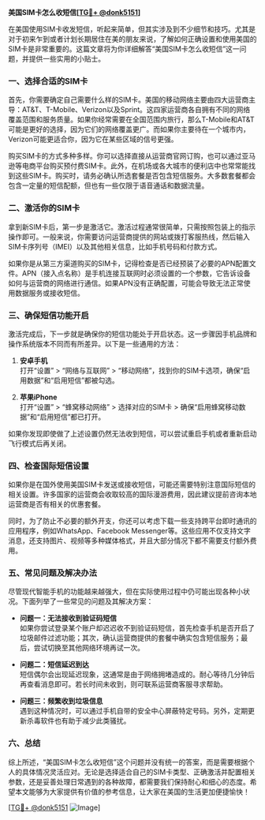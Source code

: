 **美国SIM卡怎么收短信[[TG💪+ @donk5151](https://t.me/s/donk5151)]**

在美国使用SIM卡收发短信，听起来简单，但其实涉及到不少细节和技巧。尤其是对于初来乍到或者计划长期居住在美的朋友来说，了解如何正确设置和使用美国的SIM卡是非常重要的。这篇文章将为你详细解答“美国SIM卡怎么收短信”这一问题，并提供一些实用的小贴士。

### 一、选择合适的SIM卡

首先，你需要确定自己需要什么样的SIM卡。美国的移动网络主要由四大运营商主导：AT&T、T-Mobile、Verizon以及Sprint。这四家运营商各自拥有不同的网络覆盖范围和服务质量。如果你经常需要在全国范围内旅行，那么T-Mobile和AT&T可能是更好的选择，因为它们的网络覆盖更广。而如果你主要待在一个城市内，Verizon可能更适合你，因为它在某些区域的信号更强。

购买SIM卡的方式多种多样。你可以选择直接从运营商官网订购，也可以通过亚马逊等电商平台购买预付费SIM卡。此外，在机场或各大城市的便利店中也常常能找到这些SIM卡。购买时，请务必确认所选套餐是否包含短信服务。大多数套餐都会包含一定量的短信配额，但也有一些仅限于语音通话和数据流量。

### 二、激活你的SIM卡

拿到新SIM卡后，第一步是激活它。激活过程通常很简单，只需按照包装上的指示操作即可。一般来说，你需要访问运营商提供的网站或拨打客服热线，然后输入SIM卡序列号（IMEI）以及其他相关信息，比如手机号码和付款方式。

如果你是从第三方渠道购买的SIM卡，记得检查是否已经预装了必要的APN配置文件。APN（接入点名称）是手机连接互联网时必须设置的一个参数，它告诉设备如何与运营商的网络进行通信。如果APN没有正确配置，可能会导致无法正常使用数据服务或接收短信。

### 三、确保短信功能开启

激活完成后，下一步就是确保你的短信功能处于开启状态。这一步骤因手机品牌和操作系统版本不同而有所差异。以下是一些通用的方法：

1. **安卓手机**  
   打开“设置” > “网络与互联网” > “移动网络”，找到你的SIM卡选项，确保“启用数据”和“启用短信”都被勾选。
   
2. **苹果iPhone**  
   打开“设置” > “蜂窝移动网络” > 选择对应的SIM卡 > 确保“启用蜂窝移动数据”和“启用短信”都已打开。

如果你发现即使做了上述设置仍然无法收到短信，可以尝试重启手机或者重新启动飞行模式后再关闭。

### 四、检查国际短信设置

如果你是在国外使用美国SIM卡发送或接收短信，可能还需要特别注意国际短信的相关设置。许多国家的运营商会收取较高的国际漫游费用，因此建议提前咨询本地运营商是否有相关的优惠套餐。

同时，为了防止不必要的额外开支，你还可以考虑下载一些支持跨平台即时通讯的应用程序，例如WhatsApp、Facebook Messenger等。这些应用不仅支持文字消息，还支持图片、视频等多种媒体格式，并且大部分情况下都不需要支付额外费用。

### 五、常见问题及解决办法

尽管现代智能手机的功能越来越强大，但在实际使用过程中仍可能出现各种小状况。下面列举了一些常见的问题及其解决方案：

- **问题一：无法接收到验证码短信**  
  如果你尝试登录某个账户却迟迟收不到验证码短信，首先检查手机是否开启了垃圾邮件过滤功能；其次，确认运营商提供的套餐中确实包含短信服务；最后，尝试切换至其他网络环境再试一次。

- **问题二：短信延迟到达**  
  短信偶尔会出现延迟现象，这通常是由于网络拥堵造成的。耐心等待几分钟后再查看消息即可。若长时间未收到，则可联系运营商客服寻求帮助。

- **问题三：频繁收到垃圾信息**  
  遇到这种情况时，可以通过手机自带的安全中心屏蔽特定号码。另外，定期更新杀毒软件也有助于减少此类骚扰。

### 六、总结

综上所述，“美国SIM卡怎么收短信”这个问题并没有统一的答案，而是需要根据个人的具体情况灵活应对。无论是选择适合自己的SIM卡类型、正确激活并配置相关参数，还是妥善处理日常遇到的各种故障，都需要我们保持耐心和细心的态度。希望本文能够为大家提供有价值的参考信息，让大家在美国的生活更加便捷愉快！

[[TG💪+ @donk5151](https://t.me/s/donk5151) ![Image](https://i.postimg.cc/rwNCRYN7/Snipaste-2025-04-30-17-27-05.png)]